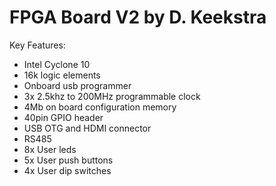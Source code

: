 # FPGA Board V2 by D. Keekstra
Key Features:
* Intel Cyclone 10 
* 16k logic elements
* Onboard usb programmer
* 3x 2.5khz to 200MHz programmable clock
* 4Mb on board configuration memory
* 40pin GPIO header
* USB OTG and HDMI connector
* RS485
* 8x User leds
* 5x User push buttons
* 4x User dip switches